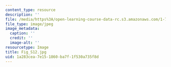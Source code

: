 ```yaml
---
content_type: resource
description: ''
file: /media/https%3A/open-learning-course-data-rc.s3.amazonaws.com/1-74-land-water-food-and-climate-fall-2020/1a283cea7e151860ba7f1f530a735f8d_Fig_S12.jpg
file_type: image/jpeg
image_metadata:
  caption: ''
  credit: ''
  image-alt: ''
resourcetype: Image
title: Fig_S12.jpg
uid: 1a283cea-7e15-1860-ba7f-1f530a735f8d
---
```

